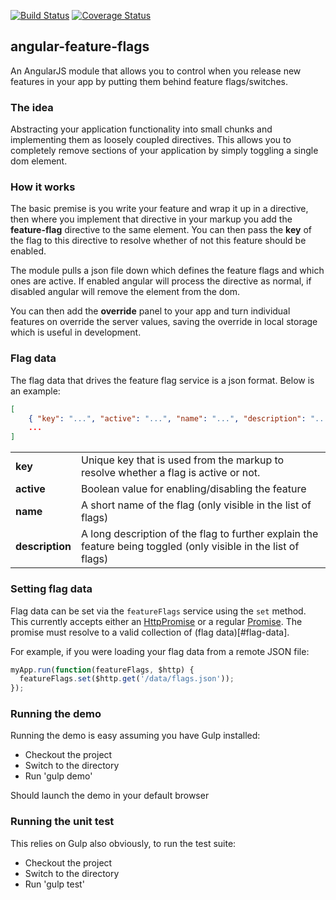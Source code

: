 [![Build Status](https://travis-ci.org/mjt01/angular-feature-flags.png?branch=master)](https://travis-ci.org/mjt01/angular-feature-flags)
[![Coverage Status](https://coveralls.io/repos/mjt01/angular-feature-flags/badge.png)](https://coveralls.io/r/mjt01/angular-feature-flags)
## angular-feature-flags

An AngularJS module that allows you to control when you release new features in your app by putting them behind feature flags/switches.


### The idea

Abstracting your application functionality into small chunks and implementing them as loosely coupled directives. This allows you to completely remove sections of your application by simply toggling a single dom element.


### How it works

The basic premise is you write your feature and wrap it up in a directive, then where you implement that directive in your markup you add the **feature-flag** directive to the same element. You can then pass the **key** of the flag to this directive to resolve whether of not this feature should be enabled.

The module pulls a json file down which defines the feature flags and which ones are active. If enabled angular will process the directive as normal, if disabled angular will remove the element from the dom.

You can then add the **override** panel to your app and turn individual features on override the server values, saving the override in local storage which is useful in development.


### Flag data

The flag data that drives the feature flag service is a json format. Below is an example:
```json
[
    { "key": "...", "active": "...", "name": "...", "description": "..." },
    ...
]
```
<table>
   <tr>
    <td><b>key</b></td>
    <td>Unique key that is used from the markup to resolve whether a flag is active or not.</td>
   </tr>
   <tr>
    <td><b>active</b></td>
    <td>Boolean value for enabling/disabling the feature</td>
   </tr>
   <tr>
    <td><b>name</b></td>
    <td>A short name of the flag (only visible in the list of flags)</td>
   </tr>
   <tr>
    <td><b>description</b></td>
    <td>A long description of the flag to further explain the feature being toggled (only visible in the list of flags)</td>
   </tr>
</table>


### Setting flag data

Flag data can be set via the `featureFlags` service using the `set` method. This currently accepts either an [HttpPromise](https://docs.angularjs.org/api/ng/service/$http) or a regular [Promise](https://docs.angularjs.org/api/ng/service/$q). The promise must resolve to a valid collection of (flag data)[#flag-data].

For example, if you were loading your flag data from a remote JSON file:

```js
myApp.run(function(featureFlags, $http) {
  featureFlags.set($http.get('/data/flags.json'));
});
```


### Running the demo

Running the demo is easy assuming you have Gulp installed:

- Checkout the project
- Switch to the directory
- Run 'gulp demo'

Should launch the demo in your default browser


### Running the unit test

This relies on Gulp also obviously, to run the test suite:

- Checkout the project
- Switch to the directory
- Run 'gulp test'
